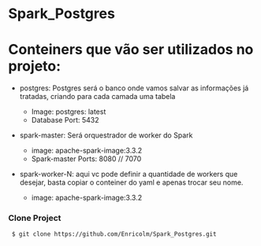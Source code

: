 # Spark_Postgres


# Conteiners que vão ser utilizados no projeto:

  * postgres: Postgres será o banco onde vamos salvar as informações já tratadas, criando para cada camada uma tabela
    * Image: postgres: latest
    * Database Port: 5432
   
  * spark-master: Será orquestrador de worker do Spark
    * image: apache-spark-image:3.3.2
    * Spark-master Ports: 8080 // 7070
   
  * spark-worker-N: aqui vc pode definir a quantidade de workers que desejar, basta copiar o conteiner do yaml e apenas trocar seu nome.
    * image: apache-spark-image:3.3.2

### Clone Project
     $ git clone https://github.com/Enricolm/Spark_Postgres.git
